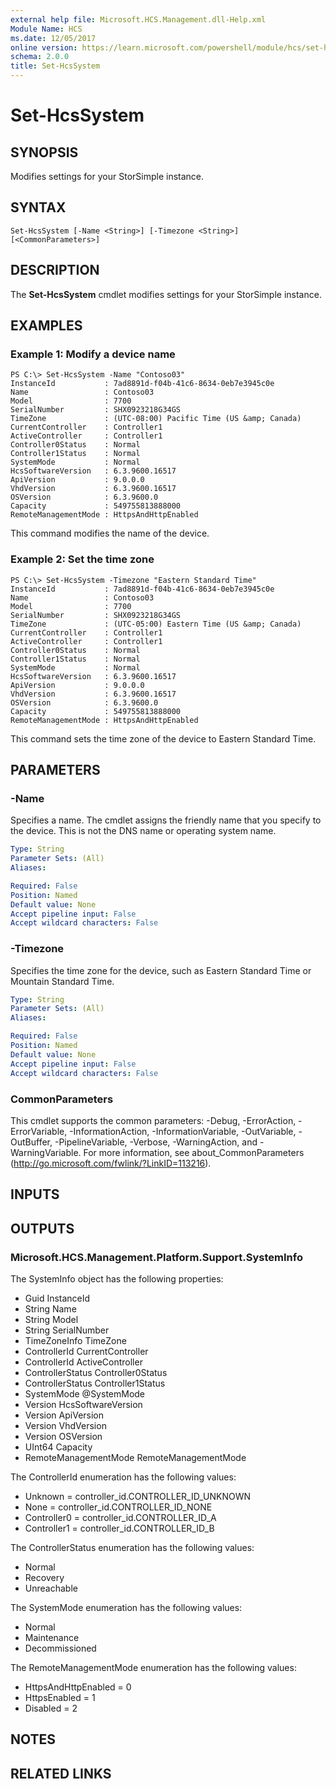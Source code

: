 ```yaml
---
external help file: Microsoft.HCS.Management.dll-Help.xml
Module Name: HCS
ms.date: 12/05/2017
online version: https://learn.microsoft.com/powershell/module/hcs/set-hcssystem?view=windowsserver2012r2-ps&wt.mc_id=ps-gethelp
schema: 2.0.0
title: Set-HcsSystem
---
```


# Set-HcsSystem

## SYNOPSIS
Modifies settings for your StorSimple instance.

## SYNTAX

```
Set-HcsSystem [-Name <String>] [-Timezone <String>] [<CommonParameters>]
```

## DESCRIPTION
The **Set-HcsSystem** cmdlet modifies settings for your StorSimple instance.

## EXAMPLES

### Example 1: Modify a device name
```
PS C:\> Set-HcsSystem -Name "Contoso03"
InstanceId           : 7ad8891d-f04b-41c6-8634-0eb7e3945c0e
Name                 : Contoso03
Model                : 7700
SerialNumber         : SHX0923218G34GS
TimeZone             : (UTC-08:00) Pacific Time (US &amp; Canada)
CurrentController    : Controller1
ActiveController     : Controller1
Controller0Status    : Normal
Controller1Status    : Normal
SystemMode           : Normal
HcsSoftwareVersion   : 6.3.9600.16517
ApiVersion           : 9.0.0.0
VhdVersion           : 6.3.9600.16517
OSVersion            : 6.3.9600.0
Capacity             : 549755813888000
RemoteManagementMode : HttpsAndHttpEnabled
```

This command modifies the name of the device.

### Example 2: Set the time zone
```
PS C:\> Set-HcsSystem -Timezone "Eastern Standard Time"
InstanceId           : 7ad8891d-f04b-41c6-8634-0eb7e3945c0e 
Name                 : Contoso03
Model                : 7700
SerialNumber         : SHX0923218G34GS
TimeZone             : (UTC-05:00) Eastern Time (US &amp; Canada)
CurrentController    : Controller1
ActiveController     : Controller1
Controller0Status    : Normal
Controller1Status    : Normal
SystemMode           : Normal
HcsSoftwareVersion   : 6.3.9600.16517
ApiVersion           : 9.0.0.0
VhdVersion           : 6.3.9600.16517
OSVersion            : 6.3.9600.0
Capacity             : 549755813888000
RemoteManagementMode : HttpsAndHttpEnabled
```

This command sets the time zone of the device to Eastern Standard Time.

## PARAMETERS

### -Name
Specifies a name.
The cmdlet assigns the friendly name that you specify to the device.
This is not the DNS name or operating system name.

```yaml
Type: String
Parameter Sets: (All)
Aliases: 

Required: False
Position: Named
Default value: None
Accept pipeline input: False
Accept wildcard characters: False
```

### -Timezone
Specifies the time zone for the device, such as Eastern Standard Time or Mountain Standard Time.

```yaml
Type: String
Parameter Sets: (All)
Aliases: 

Required: False
Position: Named
Default value: None
Accept pipeline input: False
Accept wildcard characters: False
```

### CommonParameters
This cmdlet supports the common parameters: -Debug, -ErrorAction, -ErrorVariable, -InformationAction, -InformationVariable, -OutVariable, -OutBuffer, -PipelineVariable, -Verbose, -WarningAction, and -WarningVariable. For more information, see about_CommonParameters (http://go.microsoft.com/fwlink/?LinkID=113216).

## INPUTS

## OUTPUTS

### Microsoft.HCS.Management.Platform.Support.SystemInfo
The SystemInfo object has the following properties:

- Guid InstanceId 
- String Name 
- String Model 
- String SerialNumber
- TimeZoneInfo TimeZone 
- ControllerId CurrentController 
- ControllerId ActiveController 
- ControllerStatus Controller0Status 
- ControllerStatus Controller1Status 
- SystemMode @SystemMode 
- Version HcsSoftwareVersion 
- Version ApiVersion 
- Version VhdVersion 
- Version OSVersion 
- UInt64 Capacity 
- RemoteManagementMode RemoteManagementMode

The ControllerId enumeration has the following values:

- Unknown = controller_id.CONTROLLER_ID_UNKNOWN
- None = controller_id.CONTROLLER_ID_NONE
- Controller0 = controller_id.CONTROLLER_ID_A
- Controller1 = controller_id.CONTROLLER_ID_B

The ControllerStatus enumeration has the following values:

- Normal 
- Recovery 
- Unreachable

The SystemMode enumeration has the following values:

- Normal
- Maintenance 
- Decommissioned

The RemoteManagementMode enumeration has the following values:

- HttpsAndHttpEnabled = 0
- HttpsEnabled = 1
- Disabled = 2

## NOTES

## RELATED LINKS


